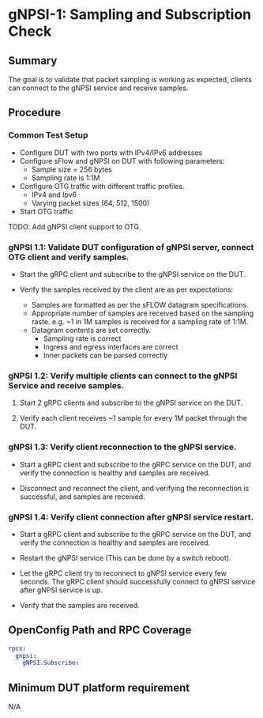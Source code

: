# gNPSI-1: Sampling and Subscription Check

## Summary

The goal is to validate that packet sampling is working as expected, clients can connect to the gNPSI service and receive samples.  

## Procedure

### Common Test Setup
  * Configure DUT with two ports with IPv4/IPv6 addresses
  * Configure sFlow and gNPSI on DUT with following parameters:
    * Sample size = 256 bytes
    * Sampling rate is 1:1M
  * Configure OTG traffic with different traffic profiles.
    * IPv4 and Ipv6
    * Varying packet sizes (64, 512, 1500)
  * Start OTG traffic

TODO: Add gNPSI client support to OTG. 

### gNPSI 1.1: Validate DUT configuration of gNPSI server, connect OTG client and verify samples. 

* Start the gRPC client and subscribe to the gNPSI service on the DUT.

* Verify the samples received by the client are as per expectations:
  * Samples are formatted as per the sFLOW datagram specifications.
  * Appropriate number of samples are received based on the sampling raste. e.g. ~1 in 1M samples is received for a sampling rate of 1:1M. 
  * Datagram contents are set correctly. 
    * Sampling rate is correct
    * Ingress and egress interfaces are correct
    * Inner packets can be parsed correctly

### gNPSI 1.2: Verify multiple clients can connect to the gNPSI Service and receive samples. 

1. Start 2 gRPC clients and subscribe to the gNPSI service on the DUT.

2. Verify each client receives ~1 sample for every 1M packet through the DUT. 


### gNPSI 1.3: Verify client reconnection to the gNPSI service. 

* Start a gRPC client and subscribe to the gRPC service on the DUT, and verify the connection is healthy and samples are received.

* Disconnect and reconnect the client, and verifying the reconnection is successful, and samples are received.


### gNPSI 1.4: Verify client connection after gNPSI service restart.

* Start a gRPC client and subscribe to the gRPC service on the DUT, and verify the connection is healthy and samples are received.

* Restart the gNPSI service (This can be done by a switch reboot).

* Let the gRPC client try to reconnect to gNPSI service every few seconds. The gRPC client should successfully connect to gNPSI service after gNPSI service is up.

* Verify that the samples are received.


## OpenConfig Path and RPC Coverage

```yaml
rpcs:
  gnpsi:
    gNPSI.Subscribe:
```

## Minimum DUT platform requirement

N/A
